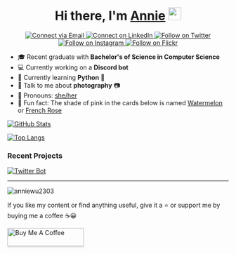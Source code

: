 <h1 align="center" ;">Hi there, I'm <a href="https://www.linkedin.com/in/anniewu2303/">Annie</a> <img src="https://github.com/rajput2107/rajput2107/blob/master/Assets/Hi.gif" width="29px"> </h1>

<p align="center">
  <a href="mailto:anniewu2303@gmail.com"> 
    <img alt="Connect via Email" src="https://img.shields.io/badge/Gmail-c14438?style=flat&logo=Gmail&logoColor=white" />
  </a>
  <a href="https://www.linkedin.com/in/anniewu2303/"> 
    <img alt="Connect on LinkedIn" src="https://img.shields.io/badge/-LinkedIn-0072b1?style=flat&logo=Linkedin&logoColor=white" />
  </a>
  <a href="https://twitter.com/intent/follow?screen_name=anniew_twt"> 
    <img alt="Follow on Twitter" src="https://img.shields.io/badge/-Twitter-00acee?style=flat&logo=Twitter&logoColor=white" />
  </a>
  <a href="https://www.instagram.com/anniewu_photo/"> 
    <img alt="Follow on Instagram" src="https://img.shields.io/badge/-Instagram-E1306C?style=flat&logo=instagram&logoColor=white" />
  </a>
  <a href="https://www.flickr.com/people/anniewuphotos/"> 
    <img alt="Follow on Flickr" src="https://img.shields.io/badge/-Flickr-0063DC?style=flat&logo=flickr&logoColor=white" />
  </a>
</p>


- :mortar_board: Recent graduate with **Bachelor's of Science in Computer Science**
- :computer: Currently working on a **Discord bot**
- :seedling: Currently learning **Python** :snake:
- :speech_balloon: Talk to me about **photography** :camera:
- :eyes: Pronouns: [she/her](https://www.mypronouns.org/she-her)
- :game_die: Fun fact: The shade of pink in the cards below is named [Watermelon](https://www.schemecolor.com/sample?getcolor=f35588) or [French Rose](https://abouts.co/color/f35588)


[![GitHub Stats](https://github-readme-stats.vercel.app/api?username=anniewu2303&title_color=F35588&show_icons=true&icon_color=0F7173)](https://github.com/anniewu2303)

[![Top Langs](https://github-readme-stats.vercel.app/api/top-langs/?username=anniewu2303&title_color=F35588)](https://github.com/anuraghazra/github-readme-stats)

### Recent Projects

[![Twitter Bot](https://github-readme-stats.vercel.app/api/pin/?username=anniewu2303&repo=twitter-retweet-bot&title_color=F35588)](https://github.com/anniewu2303/Twitter-Retweet-Bot)

---

<p align="left"> <img src="https://komarev.com/ghpvc/?username=anniewu2303" alt="anniewu2303" /> </p>

If you like my content or find anything useful, give it a :star: or support me by buying me a coffee :coffee::grinning:

<a href="https://www.buymeacoffee.com/awu2303" target="_blank"><img src="https://www.buymeacoffee.com/assets/img/custom_images/orange_img.png" alt="Buy Me A Coffee" style="height: 41px !important;width: 174px !important;box-shadow: 0px 3px 2px 0px rgba(190, 190, 190, 0.5) !important;-webkit-box-shadow: 0px 3px 2px 0px rgba(190, 190, 190, 0.5) !important;" ></a>
